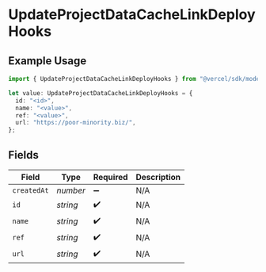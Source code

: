 # UpdateProjectDataCacheLinkDeployHooks

## Example Usage

```typescript
import { UpdateProjectDataCacheLinkDeployHooks } from "@vercel/sdk/models/updateprojectdatacacheop.js";

let value: UpdateProjectDataCacheLinkDeployHooks = {
  id: "<id>",
  name: "<value>",
  ref: "<value>",
  url: "https://poor-minority.biz/",
};
```

## Fields

| Field              | Type               | Required           | Description        |
| ------------------ | ------------------ | ------------------ | ------------------ |
| `createdAt`        | *number*           | :heavy_minus_sign: | N/A                |
| `id`               | *string*           | :heavy_check_mark: | N/A                |
| `name`             | *string*           | :heavy_check_mark: | N/A                |
| `ref`              | *string*           | :heavy_check_mark: | N/A                |
| `url`              | *string*           | :heavy_check_mark: | N/A                |